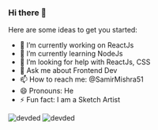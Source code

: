 ### Hi there 👋

Here are some ideas to get you started:

- 🔭 I’m currently working on ReactJs
- 🌱 I’m currently learning NodeJs
- 🤔 I’m looking for help with ReactJs, CSS 
- 💬 Ask me about Frontend Dev
- 📫 How to reach me: @SamirMishra51
- 😄 Pronouns: He
- ⚡ Fun fact: I am a Sketch Artist

<p align="left">
<img src="https://github-readme-stats.vercel.app/api?username=smir45&show_icons=true&hide=contribs" alt="devded" />

<img src="https://github-readme-stats.anuraghazra1.vercel.app/api/top-langs/?username=smir45&layout=compact" alt="devded" />
</p>
